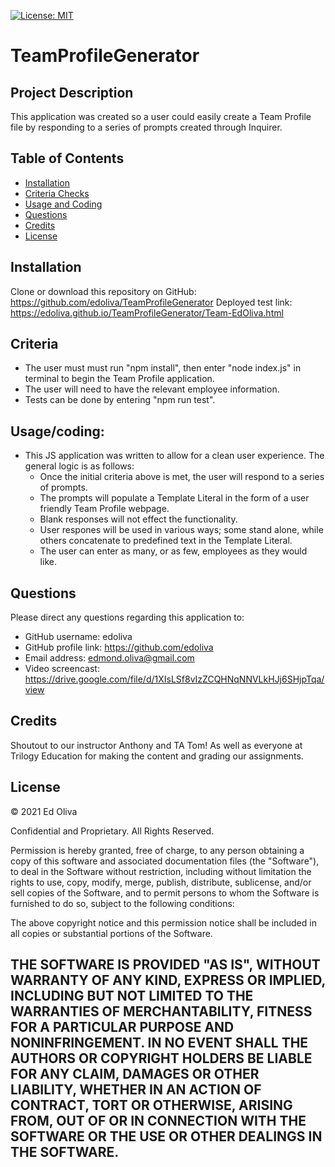 [![License: MIT](https://img.shields.io/badge/License-MIT-yellow.svg)](https://opensource.org/licenses/MIT)
# TeamProfileGenerator
 
## Project Description
This application was created so a user could easily create a Team Profile file by responding to a series of prompts created through Inquirer. 
 
## Table of Contents
- [Installation](#installation)
- [Criteria Checks](#criteria)
- [Usage and Coding](#Usage/coding)
- [Questions](#questions)
- [Credits](#credits)
- [License](#license)
## Installation
Clone or download this repository on GitHub: https://github.com/edoliva/TeamProfileGenerator
Deployed test link: https://edoliva.github.io/TeamProfileGenerator/Team-EdOliva.html
## Criteria
- The user must must run "npm install", then enter "node index.js" in terminal to begin the Team Profile application.
- The user will need to have the relevant employee information.
- Tests can be done by entering "npm run test".
## Usage/coding:
- This JS application was written to allow for a clean user experience. The general logic is as follows:
   - Once the initial criteria above is met, the user will respond to a series of prompts.
   - The prompts will populate a Template Literal in the form of a user friendly Team Profile webpage.
   - Blank responses will not effect the functionality. 
   - User respones will be used in various ways; some stand alone, while others concatenate to predefined text in the Template Literal. 
   - The user can enter as many, or as few, employees as they would like.  

## Questions
Please direct any questions regarding this application to:
- GitHub username: edoliva
- GitHub profile link: https://github.com/edoliva
- Email address: edmond.oliva@gmail.com 
- Video screencast: https://drive.google.com/file/d/1XIsLSf8vIzZCQHNqNNVLkHJj6SHjpTqa/view

## Credits
Shoutout to our instructor Anthony and TA Tom! As well as everyone at Trilogy Education for making the content and grading our assignments.
 
## License
© 2021 Ed Oliva

Confidential and Proprietary. All Rights Reserved.

Permission is hereby granted, free of charge, to any person obtaining a copy of this software and associated documentation files (the "Software"), to deal in the Software without restriction, including without limitation the rights to use, copy, modify, merge, publish, distribute, sublicense, and/or sell copies of the Software, and to permit persons to whom the Software is furnished to do so, subject to the following conditions:

The above copyright notice and this permission notice shall be included in all copies or substantial portions of the Software.

THE SOFTWARE IS PROVIDED "AS IS", WITHOUT WARRANTY OF ANY KIND, EXPRESS OR IMPLIED, INCLUDING BUT NOT LIMITED TO THE WARRANTIES OF MERCHANTABILITY, FITNESS FOR A PARTICULAR PURPOSE AND NONINFRINGEMENT. IN NO EVENT SHALL THE AUTHORS OR COPYRIGHT HOLDERS BE LIABLE FOR ANY CLAIM, DAMAGES OR OTHER LIABILITY, WHETHER IN AN ACTION OF CONTRACT, TORT OR OTHERWISE, ARISING FROM, OUT OF OR IN CONNECTION WITH THE SOFTWARE OR THE USE OR OTHER DEALINGS IN THE SOFTWARE.
---
